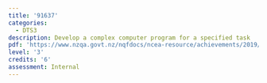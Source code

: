 ```yaml
---
title: '91637'
categories:
  - DTS3
description: Develop a complex computer program for a specified task
pdf: 'https://www.nzqa.govt.nz/nqfdocs/ncea-resource/achievements/2019/as91637.pdf'
level: '3'
credits: '6'
assessment: Internal
---
```


